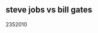 <article><h1>steve jobs vs bill gates</h1><time><span class="day">23</span><span class="month">5</span><span class="year">2010</span></time><object width="480" height="360"><param name="movie" value="http://www.dailymotion.com/swf/video/xddk5q_a-pirate-fight-bill-gates-against-s_news"></param><param name="allowFullScreen" value="true"></param><param name="allowScriptAccess" value="always"></param><embed type="application/x-shockwave-flash" src="http://www.dailymotion.com/swf/video/xddk5q_a-pirate-fight-bill-gates-against-s_news" width="480" height="360" allowfullscreen="true" allowscriptaccess="always"></embed></object></article>